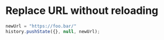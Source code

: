 # Replace URL without reloading

```js
newUrl = "https://foo.bar/"
history.pushState({}, null, newUrl);
```
